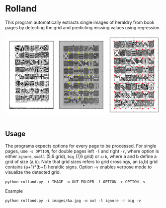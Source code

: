 
# Rolland

This program automatically extracts single images of heraldry from book pages by detecting the grid and predicting missing values using regression.

<div align="center">
  <img src="https://github.com/anbn/heraldic/blob/master/images/figure_1.jpg"><br><br>
</div>

## Usage

The programs expects options for every page to be processed. For single pages, use `-s OPTION`, for double pages left `-l` and right `-r`, where option is either `ignore`, `small` (5,6 grid), `big` (7,6 grid) or `a:b`, where a and b define a grid of size (a,b). Note that grid sizes refers to grid crossings, an (a,b) grid contains (a+1)\*(b+1) heraldic signs. Option `-v` enables verbose mode to visualize the detected grid.

    python rolland.py -i IMAGE -o OUT-FOLDER -l OPTION -r OPTION -v

Example

    python rolland.py -i images/Aa.jpg -o out -l ignore -r big -v
